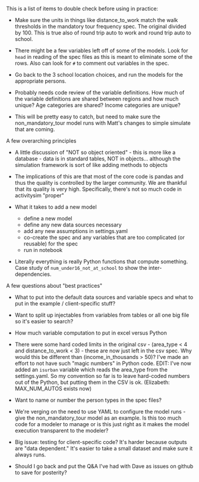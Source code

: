 This is a list of items to double check before using in practice:

* Make sure the units in things like distance_to_work match the walk thresholds
 in the mandatory tour frequency spec.  The original divided by 100.  This is
  true also of round trip auto to work and round trip auto to school.

* There might be a few variables left off of some of the models.  Look for
`head` in reading of the spec files as this is meant to eliminate some of the
 rows.  Also can look for `#` to comment out variables in the spec.

* Go back to the 3 school location choices, and run the models for the
appropriate persons.

* Probably needs code review of the variable definitions.  How much of the
variable definitions are shared between regions and how much unique?  Age
categories are shared?  Income categories are unique?

* This will be pretty easy to catch, but need to make sure the 
non_mandatory_tour model runs with Matt's changes to simple simulate that are
 coming.



A few overarching principles

* A little discussion of "NOT so object oriented" - this is more like a
database - data is in standard tables, NOT in objects...  although the
simulation framework is sort of like adding methods to objects

* The implications of this are that most of the core code is pandas and thus
the quality is controlled by the larger community.  We are thankful that its
quality is very high.  Specifically, there's not so much code in activitysim
"proper"

* What it takes to add a new model
    * define a new model
    * define any new data sources necessary
    * add any new assumptions in settings.yaml
    * co-create the spec and any variables that are too complicated (or
    reusable) for the spec
    * run in notebook

* Literally everything is really Python functions that compute something.  
Case study of `num_under16_not_at_school` to show the inter-dependencies.




A few questions about "best practices"

* What to put into the default data sources and variable specs and what to
put in the example / client-specific stuff?

* Want to split up injectables from variables from tables or all one big file
 so it's easier to search?

* How much variable computation to put in excel versus Python

* There were some hard coded limits in the original csv - (area_type < 4 and
distance_to_work < 3) - these are now just left in the csv spec.  Why would
this be different than (income_in_thousands > 50)?  I've made an effort to
not have such "magic numbers" in Python code.  EDIT: I've now added an 
`isurban` variable which reads the area_type from the settings.yaml.  So my 
convention so far is to leave hard-coded numbers out of the Python, 
but putting them in the CSV is ok.  (Elizabeth: MAX_NUM_AUTOS exists now)

* Want to name or number the person types in the spec files?

* We're verging on the need to use YAML to configure the model runs - give 
the non_mandatory_tour model as an example.  Is this too much code for a 
modeler to manage or is this just right as it makes the model execution 
transparent to the modeler?

* Big issue: testing for client-specific code?  It's harder because outputs are "data
dependent."  It's easier to take a small dataset and make sure it always runs.

* Should I go back and put the Q&A I've had with Dave as issues on github to save for posterity?
